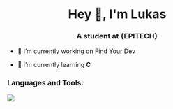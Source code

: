 <h1 align="center">Hey 👋, I'm Lukas</h1>
<h3 align="center">A student at {EPITECH}</h3>

- 🔭 I’m currently working on [Find Your Dev](https://findyourdev.fr)

- 🌱 I’m currently learning **C**

<h3 align="left">Languages and Tools:</h3>
<img src="https://skillicons.dev/icons?i=c,lua,html,css,js,git,bash,wordpress,ps,figma" />
